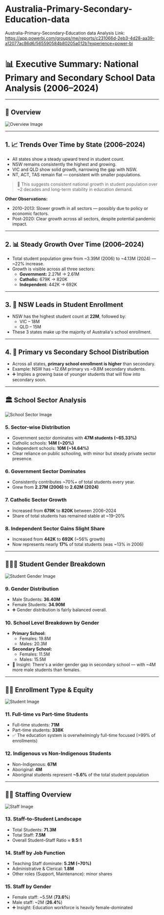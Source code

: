 # Australia-Primary-Secondary-Education-data
Australia-Primary-Secondary-Education data Analysis
Link: https://app.powerbi.com/groups/me/reports/c231066d-2eb3-4d28-aa39-a12077ac86d6/565590584b80205a012b?experience=power-bi


# 📊 Executive Summary: National Primary and Secondary School Data Analysis (2006–2024)

---

## 🧭 Overview

![Overview Image](https://github.com/hasiburahman2016/Australia-Primary-Secondary-Education-data/blob/main/Images/Overview.jpg)

---

## 1. 📈 Trends Over Time by State (2006–2024)
- All states show a steady upward trend in student count.
- NSW remains consistently the highest and growing.
- VIC and QLD show solid growth, narrowing the gap with NSW.
- NT, ACT, TAS remain flat — consistent with smaller populations.

> 📌 This suggests consistent national growth in student population over ~2 decades and long-term stability in education demand.

**Other Observations:**
- 2010–2013: Slower growth in all sectors — possibly due to policy or economic factors.
- Post-2020: Clear growth across all sectors, despite potential pandemic impact.

---

## 2. 📊 Steady Growth Over Time (2006–2024)
- Total student population grew from ~3.39M (2006) to ~4.13M (2024) — ~22% increase.
- Growth is visible across all three sectors:
  - **Government:** 2.27M → 2.61M
  - **Catholic:** 679K → 820K
  - **Independent:** 442K → 692K

---

## 3. 🥇 NSW Leads in Student Enrollment
- NSW has the highest student count at **22M**, followed by:
  - VIC – 18M
  - QLD – 15M
- These 3 states make up the majority of Australia's school enrollment.

---

## 4. 🏫 Primary vs Secondary School Distribution
- Across all states, **primary school enrollment is higher** than secondary.
- Example: NSW has ~12.6M primary vs ~9.8M secondary students.
- ➕ Implies a growing base of younger students that will flow into secondary soon.

---

## 🏛 School Sector Analysis

![School Sector Image](https://github.com/hasiburahman2016/Australia-Primary-Secondary-Education-data/blob/main/Images/School%20Sector.jpg)

### 5. Sector-wise Distribution
- Government sector dominates with **47M students (~65.33%)**
- Catholic schools: **14M (~20%)**
- Independent schools: **10M (~14.64%)**
- Clear reliance on public schooling, with minor but steady private sector presence.

### 6. Government Sector Dominates
- Consistently contributes ~70%+ of total students every year.
- Grew from **2.27M (2006)** to **2.62M (2024)**

### 7. Catholic Sector Growth
- Increased from **679K** to **820K** between 2006–2024
- Share of total students has remained stable at ~19–20%

### 8. Independent Sector Gains Slight Share
- Increased from **442K** to **692K** (~56% growth)
- Now represents nearly **17%** of total students (was ~13% in 2006)

---

## 👨‍👩‍👧 Student Gender Breakdown

![Student Gender Image](https://github.com/hasiburahman2016/Australia-Primary-Secondary-Education-data/blob/main/Images/Student%20Gender.jpg)

### 9. Gender Distribution
- Male Students: **36.40M**
- Female Students: **34.90M**
- ➕ Gender distribution is fairly balanced overall.

### 10. School Level Breakdown by Gender
- **Primary School:**
  - Females: 19.8M
  - Males: 20.3M
- **Secondary School:**
  - Females: 11.5M
  - Males: 15.5M
- 📌 Insight: There's a wider gender gap in secondary school — with ~4M more male students than females.

---

## 🧑‍🎓 Enrollment Type & Equity

![Student Image](https://github.com/hasiburahman2016/Australia-Primary-Secondary-Education-data/blob/main/Images/Students.jpg)

### 11. Full-time vs Part-time Students
- Full-time students: **71M**
- Part-time students: **338K**
- ✅ The education system is overwhelmingly full-time focused (>99% of enrollments)

### 12. Indigenous vs Non-Indigenous Students
- Non-Indigenous: **67M**
- Aboriginal: **4M**
- Aboriginal students represent **~5.6%** of the total student population

---

## 👩‍🏫 Staffing Overview

![Staff Image](https://github.com/hasiburahman2016/Australia-Primary-Secondary-Education-data/blob/main/Images/Staff.jpg)

### 13. Staff-to-Student Landscape
- Total Students: **71.3M**
- Total Staff: **7.5M**
- Overall Student–Staff Ratio ≈ **9.5:1**

### 14. Staff by Job Function
- Teaching Staff dominate: **5.2M (~70%)**
- Administrative & Clerical: **1.8M**
- Other roles (Support, Maintenance): minor shares

### 15. Staff by Gender
- Female staff: ~5.5M (**73.6%**)
- Male staff: ~2M (**26.4%**)
- ➕ Insight: Education workforce is heavily female-dominated
